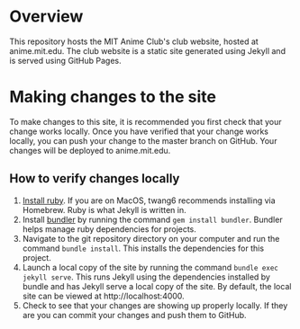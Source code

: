 # Overview
This repository hosts the MIT Anime Club's club website, hosted at anime.mit.edu. The club website is a static site generated using Jekyll and is served using GitHub Pages.

# Making changes to the site
To make changes to this site, it is recommended you first check that your change works locally. Once you have verified that your change works locally, you can push your change to the master branch on GitHub. Your changes will be deployed to anime.mit.edu.

## How to verify changes locally
1. [Install ruby](https://www.ruby-lang.org/en/documentation/installation/#homebrew). If you are on MacOS, twang6 recommends installing via Homebrew. Ruby is what Jekyll is written in.
2. Install [bundler](https://bundler.io/) by running the command `gem install bundler`. Bundler helps manage ruby dependencies for projects.
3. Navigate to the git repository directory on your computer and run the command `bundle install`. This installs the dependencies for this project.
4. Launch a local copy of the site by running the command `bundle exec jekyll serve`. This runs Jekyll using the dependencies installed by bundle and has Jekyll serve a local copy of the site. By default, the local site can be viewed at http://localhost:4000.
5. Check to see that your changes are showing up properly locally. If they are you can commit your changes and push them to GitHub.

